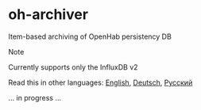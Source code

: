 # oh-archiver
Item-based archiving of OpenHab persistency DB

> [!NOTE]
> Currently supports only the InfluxDB v2

Read this in other languages: [English](README.md), [Deutsch](README.de.md), [Русский](README.ru.md) 

... in progress ...
